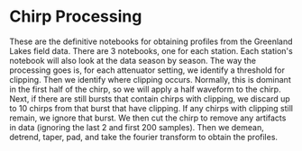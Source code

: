 # Chirp Processing
These are the definitive notebooks for obtaining profiles from the Greenland Lakes field data. There are 3 notebooks, one for each station. Each station's notebook will also look at the data season by season. The way the processing goes is, for each attenuator setting, we identify a threshold for clipping. Then we identify where clipping occurs. Normally, this is dominant in the first half of the chirp, so we will apply a half waveform to the chirp. Next, if there are still bursts that contain chirps with clipping, we discard up to 10 chirps from that burst that have clipping. If any chirps with clipping still remain, we ignore that burst. We then cut the chirp to remove any artifacts in data (ignoring the last 2 and first 200 samples). Then we demean, detrend, taper, pad, and take the fourier transform to obtain the profiles.